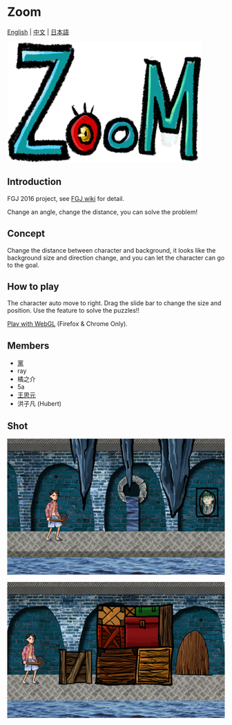 ﻿# Zoom
[English](README.md) | [中文](README.ch.md) | [日本語](README.jp.md)

<img src="/Arts/start-end/logo.PNG" alt="Logo" width="450px"/>

## Introduction

FGJ 2016 project, see [FGJ wiki](http://fgj.igda.jp/dokuwiki/doku.php?id=team:taipeiiii_a) for detail.

Change an angle, change the distance, you can solve the problem!

## Concept

Change the distance between character and background, it looks like the background size and direction change, and you can let the character can go to the goal.

## How to play

The character auto move to right.
Drag the slide bar to change the size and position. Use the feature to solve the puzzles!!

[Play with WebGL](http://twsiyuan.com/fgj-2016) (Firefox & Chrome Only).

## Members

* [黨](https://www.facebook.com/chuansiang.dang)
* ray
* 橘之介
* 5a
* [王思元](http://twsiyuan.com/)
* 洪子凡 (Hubert)

## Shot

![Shot1](/Arts/gameshot/01.jpg)

![Shot2](/Arts/gameshot/03.jpg)
